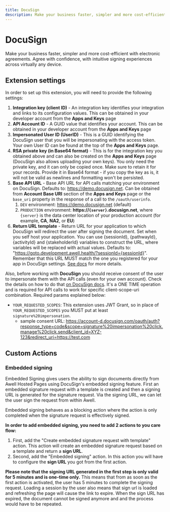 ```yaml
---
title: DocuSign
description: Make your business faster, simpler and more cost-efficient with electronic agreements. Agree with confidence, with intuitive signing experiences across virtually any device.
---
```

# DocuSign

Make your business faster, simpler and more cost-efficient with electronic agreements. Agree with confidence, with intuitive signing experiences across virtually any device.

## Extension settings

In order to set up this extension, you will need to provide the following settings:

1. **Integration key (client ID)** - An integration key identifies your integration and links to its configuration values. This can be obtained in your developer account from the **Apps and Keys** page
2. **API Account ID** - A GUID value that identifies your account. This can be obtained in your developer account from the **Apps and Keys** page
3. **Impersonated User ID (UserID)** - This is a GUID identifying the DocuSign user that you will be impersonating with the access token. Your own User ID can be found at the top of the **Apps and Keys** page.
4. **RSA private key (in Base64 format)** - This is for the integration key you obtained above and can also be created on the **Apps and Keys** page (DocuSign also allows uploading your own keys). You only need the private key, and it can only be copied once. Make sure to retain it for your records. Provide it in Base64 format - if you copy the key as is, it will not be valid as newlines and formatting won't be persisted.
5. **Base API URL** - Base API URL for API calls matching your environment on DocuSign. Defaults to: https://demo.docusign.net. Can be obtained from **Account Base URI** section of the **Apps and Keys** page or the `base_uri` property in the response of a call to the `/oauth/userinfo`.
   1. `DEV` environment: https://demo.docusign.net (default)
   2. `PRODUCTION` environment: **https://`{server}`.docusign.net**, where `{server}` is the data center location of your production account (for example, **CA**, **NA2**, or **EU**)
6. **Return URL template** - Return URL for your application to which DocuSign will redirect the user after signing the document. Set when you self host your application. You can use {sessionId}, {pathwayId}, {activityId} and {stakeholderId} variables to construct the URL, where variables will be replaced with actual values. Defaults to: "https://goto.development.awell.health/?sessionId={sessionId}". Remember that this URL MUST match the one you registered for your app in DocuSign settings. [See docs](https://developers.docusign.com/platform/configure-app/#redirect-uri) for more details.

Also, before working with **DocuSign** you should receive consent of the user to impersonate them with the API calls (even for your own account). Check the details on how to do that [on DocuSign docs](https://developers.docusign.com/platform/auth/consent/obtaining-individual-consent/). It's a ONE TIME operation and is required for API calls to work for specific client-scope-uri combination. Required params explained below:

- `YOUR_REQUESTED_SCOPES`: This extension uses JWT Grant, so in place of `YOUR_REQUESTED_SCOPES` you MUST put at least `signature%20impersonation`.
  - sample consent URL: https://account-d.docusign.com/oauth/auth?response_type=code&scope=signature%20impersonation%20click.manage%20click.send&client_id=XYZ-123&redirect_uri=https://test.com

## Custom Actions

### Embedded signing

Embedded Signing gives users the ability to sign documents directly from Awell Hosted Pages using DocuSign's embedded signing feature. First an embedded signature request with a template is created and then a signing URL is generated for the signature request. Via the signing URL, we can let the user sign the request from within Awell.

Embedded signing behaves as a blocking action where the action is only completed when the signature request is effectively signed.

**In order to add embedded signing, you need to add 2 actions to you care flow:**

1. First, add the "Create embedded signature request with template" action. This action will create an embedded signature request based on a template and return a **sign URL**.
2. Second, add the "Embedded signing" action. In this action you will have to configure the **sign URL** you got from the first action.

**Please note that the signing URL generated in the first step is only valid for 5 minutes and is one-time only.** This means that from as soon as the first action is activated, the user has 5 minutes to complete the signing request. Loading a session by the user also means that sign url is loaded and refreshing the page will cause the link to expire. When the sign URL has expired, the document cannot be signed anymore and and the process would have to be repeated.
